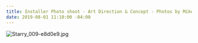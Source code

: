 ```yaml
---
title: Installer Photo shoot - Art Direction & Concept - Photos by Mike Edmonds
date: 2019-08-01 11:10:00 -04:00
---
```


![Starry_009-e8d0e9.jpg](/uploads/Starry_009-e8d0e9.jpg)